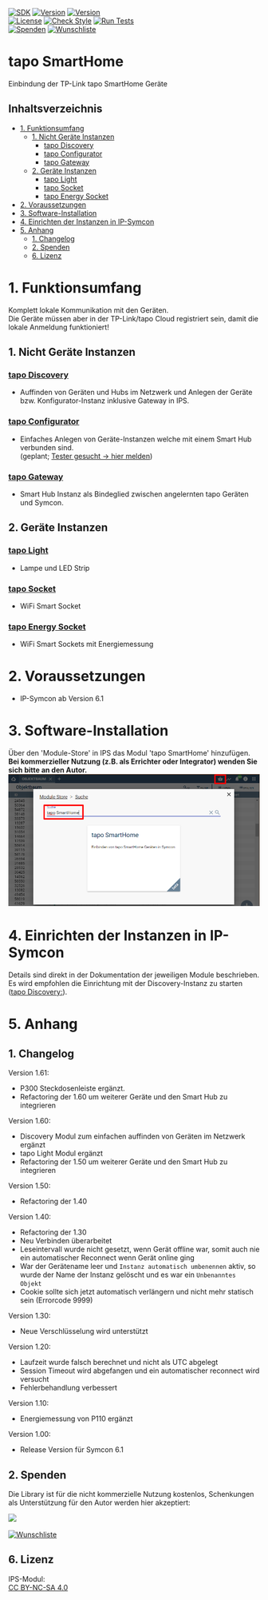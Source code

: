 [![SDK](https://img.shields.io/badge/Symcon-PHPModul-red.svg)](https://www.symcon.de/service/dokumentation/entwicklerbereich/sdk-tools/sdk-php/)
[![Version](https://img.shields.io/badge/Modul%20Version-1.60-blue.svg)](https://community.symcon.de/t/modul-tp-link-tapo-smarthome/131865)
[![Version](https://img.shields.io/badge/Symcon%20Version-6.1%20%3E-green.svg)](https://www.symcon.de/service/dokumentation/installation/migrationen/v60-v61-q1-2022/)  
[![License](https://img.shields.io/badge/License-CC%20BY--NC--SA%204.0-green.svg)](https://creativecommons.org/licenses/by-nc-sa/4.0/)
[![Check Style](https://github.com/Nall-chan/SSHClient/workflows/Check%20Style/badge.svg)](https://github.com/Nall-chan/tapo-SmartHome/actions)
[![Run Tests](https://github.com/Nall-chan/SSHClient/workflows/Run%20Tests/badge.svg)](https://github.com/Nall-chan/tapo-SmartHome/actions)  
[![Spenden](https://www.paypalobjects.com/de_DE/DE/i/btn/btn_donate_SM.gif)](#2-spenden)
[![Wunschliste](https://img.shields.io/badge/Wunschliste-Amazon-ff69fb.svg)](#2-spenden)  

# tapo SmartHome <!-- omit in toc -->
Einbindung der TP-Link tapo SmartHome Geräte

## Inhaltsverzeichnis <!-- omit in toc -->

- [1. Funktionsumfang](#1-funktionsumfang)
  - [1. Nicht Geräte Instanzen](#1-nicht-geräte-instanzen)
    - [tapo Discovery](#tapo-discovery)
    - [tapo Configurator](#tapo-configurator)
    - [tapo Gateway](#tapo-gateway)
  - [2. Geräte Instanzen](#2-geräte-instanzen)
    - [tapo Light](#tapo-light)
    - [tapo Socket](#tapo-socket)
    - [tapo Energy Socket](#tapo-energy-socket)
- [2. Voraussetzungen](#2-voraussetzungen)
- [3. Software-Installation](#3-software-installation)
- [4. Einrichten der Instanzen in IP-Symcon](#4-einrichten-der-instanzen-in-ip-symcon)
- [5. Anhang](#5-anhang)
  - [1. Changelog](#1-changelog)
  - [2. Spenden](#2-spenden)
  - [6. Lizenz](#6-lizenz)

# 1. Funktionsumfang

 Komplett lokale Kommunikation mit den Geräten.  
 Die Geräte müssen aber in der TP-Link/tapo Cloud registriert sein, damit die lokale Anmeldung funktioniert!

## 1. Nicht Geräte Instanzen

### [tapo Discovery](Tapo%20Discovery/README.md)  
 - Auffinden von Geräten und Hubs im Netzwerk und Anlegen der Geräte bzw. Konfigurator-Instanz inklusive Gateway in IPS.  

### [tapo Configurator](Tapo%20Configurator/README.md)  
 - Einfaches Anlegen von Geräte-Instanzen welche mit einem Smart Hub verbunden sind.  
  (geplant; [Tester gesucht -> hier melden](https://community.symcon.de/t/modul-tp-link-tapo-smarthome/131865/))
  
### [tapo Gateway](Tapo%20Gateway/README.md)  
 - Smart Hub Instanz als Bindeglied zwischen angelernten tapo Geräten und Symcon.  

## 2. Geräte Instanzen

### [tapo Light](Tapo%20Light/README.md)  
  *  Lampe und LED Strip  

### [tapo Socket](Tapo%20Socket/README.md)  
  *  WiFi Smart Socket  

### [tapo Energy Socket](Tapo%20Energy%20Socket/README.md)  
  *  WiFi Smart Sockets mit Energiemessung   
  
# 2. Voraussetzungen

- IP-Symcon ab Version 6.1

# 3. Software-Installation

  Über den 'Module-Store' in IPS das Modul 'tapo SmartHome' hinzufügen.  
   **Bei kommerzieller Nutzung (z.B. als Errichter oder Integrator) wenden Sie sich bitte an den Autor.**  
![Module-Store](imgs/install.png)  

# 4. Einrichten der Instanzen in IP-Symcon

Details sind direkt in der Dokumentation der jeweiligen Module beschrieben.  
Es wird empfohlen die Einrichtung mit der Discovery-Instanz zu starten ([tapo Discovery:](Tapo%20Discovery/README.md)).  

# 5. Anhang

## 1. Changelog

Version 1.61:
 - P300 Steckdosenleiste ergänzt.  
 - Refactoring der 1.60 um weiterer Geräte und den Smart Hub zu integrieren  
  
Version 1.60:
 - Discovery Modul zum einfachen auffinden von Geräten im Netzwerk ergänzt  
 - tapo Light Modul ergänzt  
 - Refactoring der 1.50 um weiterer Geräte und den Smart Hub zu integrieren  

Version 1.50:
 - Refactoring der 1.40  

Version 1.40:
 - Refactoring der 1.30  
 - Neu Verbinden überarbeitet  
 - Leseintervall wurde nicht gesetzt, wenn Gerät offline war, somit auch nie ein automatischer Reconnect wenn Gerät online ging  
 - War der Gerätename leer und `Instanz automatisch umbenennen` aktiv, so wurde der Name der Instanz gelöscht und es war ein `Unbenanntes Objekt`  
 - Cookie sollte sich jetzt automatisch verlängern und nicht mehr statisch sein (Errorcode 9999)

Version 1.30:
 - Neue Verschlüsselung wird unterstützt

Version 1.20:  
- Laufzeit wurde falsch berechnet und nicht als UTC abgelegt  
- Session Timeout wird abgefangen und ein automatischer reconnect wird versucht
- Fehlerbehandlung verbessert  
  
Version 1.10:  
- Energiemessung von P110 ergänzt    
  
Version 1.00:  
- Release Version für Symcon 6.1  

## 2. Spenden

  Die Library ist für die nicht kommerzielle Nutzung kostenlos, Schenkungen als Unterstützung für den Autor werden hier akzeptiert:  

<a href="https://www.paypal.com/donate?hosted_button_id=G2SLW2MEMQZH2" target="_blank"><img src="https://www.paypalobjects.com/de_DE/DE/i/btn/btn_donate_LG.gif" border="0" /></a>

[![Wunschliste](https://img.shields.io/badge/Wunschliste-Amazon-ff69fb.svg)](https://www.amazon.de/hz/wishlist/ls/YU4AI9AQT9F?ref_=wl_share) 

## 6. Lizenz

  IPS-Modul:  
  [CC BY-NC-SA 4.0](https://creativecommons.org/licenses/by-nc-sa/4.0/)  
